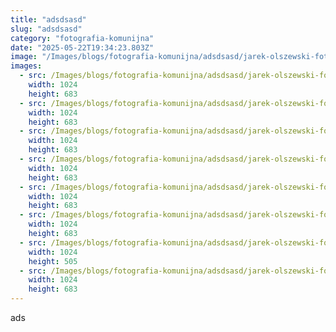 ```yaml
---
title: "adsdsasd"
slug: "adsdsasd"
category: "fotografia-komunijna"
date: "2025-05-22T19:34:23.803Z"
image: "/Images/blogs/fotografia-komunijna/adsdsasd/jarek-olszewski-fotograf-sesja-narzeczenska-wilola-daniel-siedlce-mielnik09.webp"
images:
  - src: /Images/blogs/fotografia-komunijna/adsdsasd/jarek-olszewski-fotograf-sesja-narzeczenska-wilola-daniel-siedlce-mielnik01.webp
    width: 1024
    height: 683
  - src: /Images/blogs/fotografia-komunijna/adsdsasd/jarek-olszewski-fotograf-sesja-narzeczenska-wilola-daniel-siedlce-mielnik02.webp
    width: 1024
    height: 683
  - src: /Images/blogs/fotografia-komunijna/adsdsasd/jarek-olszewski-fotograf-sesja-narzeczenska-wilola-daniel-siedlce-mielnik03.webp
    width: 1024
    height: 683
  - src: /Images/blogs/fotografia-komunijna/adsdsasd/jarek-olszewski-fotograf-sesja-narzeczenska-wilola-daniel-siedlce-mielnik04.webp
    width: 1024
    height: 683
  - src: /Images/blogs/fotografia-komunijna/adsdsasd/jarek-olszewski-fotograf-sesja-narzeczenska-wilola-daniel-siedlce-mielnik06.webp
    width: 1024
    height: 683
  - src: /Images/blogs/fotografia-komunijna/adsdsasd/jarek-olszewski-fotograf-sesja-narzeczenska-wilola-daniel-siedlce-mielnik07.webp
    width: 1024
    height: 683
  - src: /Images/blogs/fotografia-komunijna/adsdsasd/jarek-olszewski-fotograf-sesja-narzeczenska-wilola-daniel-siedlce-mielnik08.webp
    width: 1024
    height: 505
  - src: /Images/blogs/fotografia-komunijna/adsdsasd/jarek-olszewski-fotograf-sesja-narzeczenska-wilola-daniel-siedlce-mielnik09.webp
    width: 1024
    height: 683
---
```


ads
